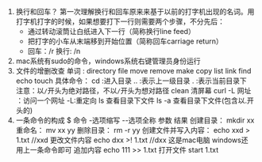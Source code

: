 1. 换行和回车？
   第一次理解换行和回车原来来基于以前的打字机出现的名词。用打字机打字的时候，如果想要打下一行则需要两个步骤，不分先后：
   - 通过转动滚筒让白纸进入下一行（简称换行line feed）
   - 把打字的小车从末端移到开始位置（简称回车carriage return）
   - 回车：/r 换行: /n
2. mac系统有sudo的命令，windows系统右键管理员身份运行
3. 文件的增删改查
   单词 :
   directory file move remove make copy list link find echo touch
   具体命令：
   cd :进入目录
   .. :表示上一级目录
   . :表示当前目录下
   注意：以`/`开头为绝对路径，不以`/`开头为想对路径
   clean 清屏幕
   curl -L 网址 ：访问一个网址  -L:重定向
   ls 查看目录下文件
   ls -a 查看目录下文件(包含以.开头的)
4. 一条命令的构成
   $ 命令 -选项缩写 --选项全称 参数 结果
   创建目录： mkdir xx
   重命名： mv xx yy
   删除目录： rm -r yy
   创建文件并写入内容： echo xxd > 1.txt //xxd
   更改文件内容 echo dxx >! 1.txt  //dxx 这是mac电脑 windows还用上一条命令即可
   追加内容 echo 111 >> 1.txt
   打开文件 start 1.txt

